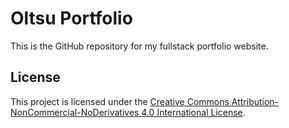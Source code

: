 # Oltsu Portfolio

This is the GitHub repository for my fullstack portfolio website.

## License

This project is licensed under the [Creative Commons Attribution-NonCommercial-NoDerivatives 4.0 International License](LICENSE).
